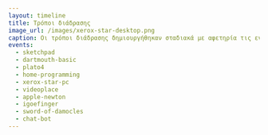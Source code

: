 ```yaml
---
layout: timeline 
title: Τρόποι διάδρασης 
image_url: /images/xerox-star-desktop.png
caption: Οι τρόποι διάδρασης δημιουργήθηκαν σταδιακά με αφετηρία τις εντολές δέσμης και την γραμμή εντολών μέχρι τα εικονικά περιβάλλοντα και την φυσική γλώσσα. 
events:
  - sketchpad
  - dartmouth-basic
  - plato4
  - home-programming
  - xerox-star-pc
  - videoplace
  - apple-newton
  - igoefinger
  - sword-of-damocles
  - chat-bot
---
```


